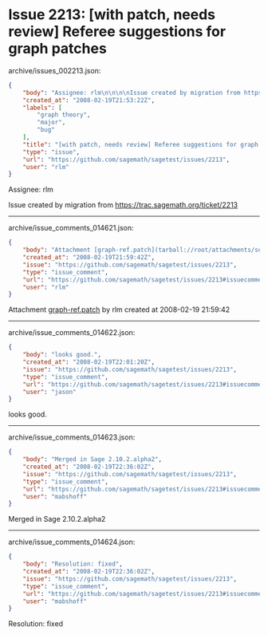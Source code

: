# Issue 2213: [with patch, needs review] Referee suggestions for graph patches

archive/issues_002213.json:
```json
{
    "body": "Assignee: rlm\n\n\n\nIssue created by migration from https://trac.sagemath.org/ticket/2213\n\n",
    "created_at": "2008-02-19T21:53:22Z",
    "labels": [
        "graph theory",
        "major",
        "bug"
    ],
    "title": "[with patch, needs review] Referee suggestions for graph patches",
    "type": "issue",
    "url": "https://github.com/sagemath/sagetest/issues/2213",
    "user": "rlm"
}
```
Assignee: rlm



Issue created by migration from https://trac.sagemath.org/ticket/2213





---

archive/issue_comments_014621.json:
```json
{
    "body": "Attachment [graph-ref.patch](tarball://root/attachments/some-uuid/ticket2213/graph-ref.patch) by rlm created at 2008-02-19 21:59:42",
    "created_at": "2008-02-19T21:59:42Z",
    "issue": "https://github.com/sagemath/sagetest/issues/2213",
    "type": "issue_comment",
    "url": "https://github.com/sagemath/sagetest/issues/2213#issuecomment-14621",
    "user": "rlm"
}
```

Attachment [graph-ref.patch](tarball://root/attachments/some-uuid/ticket2213/graph-ref.patch) by rlm created at 2008-02-19 21:59:42



---

archive/issue_comments_014622.json:
```json
{
    "body": "looks good.",
    "created_at": "2008-02-19T22:01:20Z",
    "issue": "https://github.com/sagemath/sagetest/issues/2213",
    "type": "issue_comment",
    "url": "https://github.com/sagemath/sagetest/issues/2213#issuecomment-14622",
    "user": "jason"
}
```

looks good.



---

archive/issue_comments_014623.json:
```json
{
    "body": "Merged in Sage 2.10.2.alpha2",
    "created_at": "2008-02-19T22:36:02Z",
    "issue": "https://github.com/sagemath/sagetest/issues/2213",
    "type": "issue_comment",
    "url": "https://github.com/sagemath/sagetest/issues/2213#issuecomment-14623",
    "user": "mabshoff"
}
```

Merged in Sage 2.10.2.alpha2



---

archive/issue_comments_014624.json:
```json
{
    "body": "Resolution: fixed",
    "created_at": "2008-02-19T22:36:02Z",
    "issue": "https://github.com/sagemath/sagetest/issues/2213",
    "type": "issue_comment",
    "url": "https://github.com/sagemath/sagetest/issues/2213#issuecomment-14624",
    "user": "mabshoff"
}
```

Resolution: fixed
